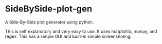 # SideBySide-plot-gen
A Side-By-Side plot generator using python.

This is self explanatory and very easy to use.
It uses matplotlib, numpy, and regex.
This has a simple GUI and built-in simple screenshoting.
